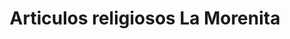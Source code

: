 ---
title: "Articulos religiosos La Morenita"
url: /guican/articulos-religiosos-la-morenita/
shop: religión
---